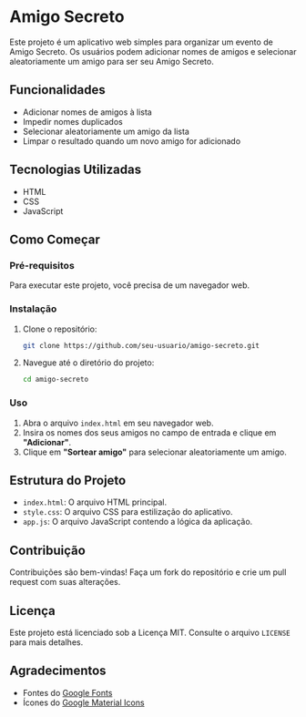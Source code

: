 # Amigo Secreto

Este projeto é um aplicativo web simples para organizar um evento de Amigo Secreto. Os usuários podem adicionar nomes de amigos e selecionar aleatoriamente um amigo para ser seu Amigo Secreto.

## Funcionalidades
- Adicionar nomes de amigos à lista
- Impedir nomes duplicados
- Selecionar aleatoriamente um amigo da lista
- Limpar o resultado quando um novo amigo for adicionado

## Tecnologias Utilizadas
- HTML
- CSS
- JavaScript

## Como Começar

### Pré-requisitos
Para executar este projeto, você precisa de um navegador web.

### Instalação
1. Clone o repositório:
   ```sh
   git clone https://github.com/seu-usuario/amigo-secreto.git
   ```
2. Navegue até o diretório do projeto:
   ```sh
   cd amigo-secreto
   ```

### Uso
1. Abra o arquivo `index.html` em seu navegador web.
2. Insira os nomes dos seus amigos no campo de entrada e clique em **"Adicionar"**.
3. Clique em **"Sortear amigo"** para selecionar aleatoriamente um amigo.

## Estrutura do Projeto
- `index.html`: O arquivo HTML principal.
- `style.css`: O arquivo CSS para estilização do aplicativo.
- `app.js`: O arquivo JavaScript contendo a lógica da aplicação.

## Contribuição
Contribuições são bem-vindas! Faça um fork do repositório e crie um pull request com suas alterações.

## Licença
Este projeto está licenciado sob a Licença MIT. Consulte o arquivo `LICENSE` para mais detalhes.

## Agradecimentos
- Fontes do [Google Fonts](https://fonts.google.com/)
- Ícones do [Google Material Icons](https://fonts.google.com/icons)
